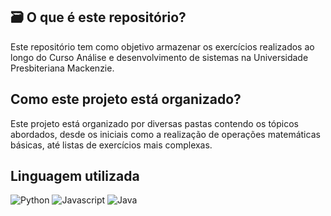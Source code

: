 ## 🗃️ O que é este repositório?
Este repositório tem como objetivo armazenar os exercícios realizados ao longo do Curso Análise e desenvolvimento de sistemas na Universidade Presbiteriana Mackenzie.

## Como este projeto está organizado?
Este projeto está organizado por diversas pastas contendo os tópicos abordados, desde os iniciais como a realização de operações matemáticas básicas, até listas de exercícios mais complexas.

## Linguagem utilizada
![Python](https://img.shields.io/badge/PYTHON-163490?style=for-the-badge&logo=python&logoColor=white)
![Javascript](https://img.shields.io/badge/JavaScript-F7DF1E?style=for-the-badge&logo=javascript&logoColor=black)
![Java](https://img.shields.io/badge/Java-ED8B00?style=for-the-badge&logo=openjdk&logoColor=white)
